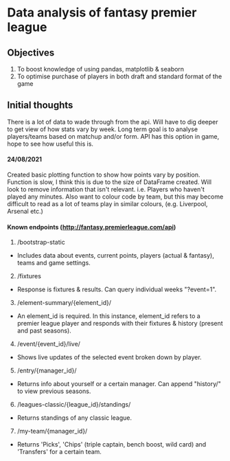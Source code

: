 # Data analysis of fantasy premier league

## Objectives
1.  To boost knowledge of using pandas, matplotlib & seaborn
2.  To optimise purchase of players in both draft and standard format of the game


## Initial thoughts 
There is a lot of data to wade through from the api.  Will have to dig deeper to get view of how stats vary by week.  Long term goal is to analyse players/teams based on matchup and/or form.  API has this option in game, hope to see how useful this is.


#### 24/08/2021
Created basic plotting function to show how points vary by position.  Function is slow, I think this is due to the size of DataFrame created.  Will look to remove information that isn't relevant.  i.e. Players who haven't played any minutes.  Also want to colour code by team, but this may become difficult to read as a lot of teams play in similar colours, (e.g. Liverpool, Arsenal etc.)




#### Known endpoints (http://fantasy.premierleague.com/api)
1.  /bootstrap-static
  - Includes data about events, current points, players (actual & fantasy), teams and game settings.
2.  /fixtures
  - Response is fixtures & results.  Can query individual weeks "?event=1".
3.  /element-summary/{element_id}/
  - An element_id is required.  In this instance, element_id refers to a premier league player and responds with their fixtures & history (present and past seasons).
4.  /event/{event_id}/live/
  - Shows live updates of the selected event broken down by player.
5.  /entry/{manager_id}/
  - Returns info about yourself or a certain manager.  Can append "history/" to view previous seasons.
6.  /leagues-classic/{league_id}/standings/
  - Returns standings of any classic league.
7.  /my-team/{manager_id}/
  - Returns 'Picks', 'Chips' (triple captain, bench boost, wild card) and 'Transfers' for a certain team.